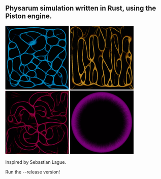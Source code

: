 ## Physarum simulation written in Rust, using the Piston engine.

<div>
    <img src="images/physarum1.png" width="200px" />
    <img src="images/physarum2.png" width="200px" />
    <img src="images/physarum3.png" width="200px" />
    <img src="images/physarum4.png" width="200px" />
</div>

Inspired by Sebastian Lague.

Run the --release version!

